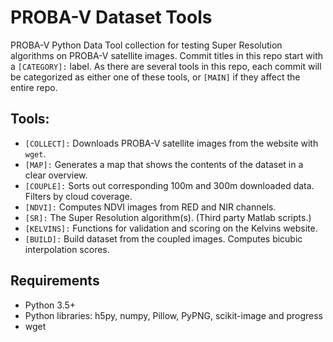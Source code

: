 # PROBA-V Dataset Tools
PROBA-V Python Data Tool collection for testing Super Resolution algorithms on PROBA-V satellite images. Commit titles in this repo start with a `[CATEGORY]:` label. As there are several tools in this repo, each commit will be categorized as either one of these tools, or `[MAIN]` if they affect the entire repo.

## Tools:
- `[COLLECT]:` Downloads PROBA-V satellite images from the website with `wget`.
- `[MAP]:` Generates a map that shows the contents of the dataset in a clear overview.
- `[COUPLE]:` Sorts out corresponding 100m and 300m downloaded data. Filters by cloud coverage.
- `[NDVI]:` Computes NDVI images from RED and NIR channels.
- `[SR]:` The Super Resolution algorithm(s). (Third party Matlab scripts.)
- `[KELVINS]:` Functions for validation and scoring on the Kelvins website.
- `[BUILD]:` Build dataset from the coupled images. Computes bicubic interpolation scores.

## Requirements
- Python 3.5+
- Python libraries: h5py, numpy, Pillow, PyPNG, scikit-image and progress
- wget
